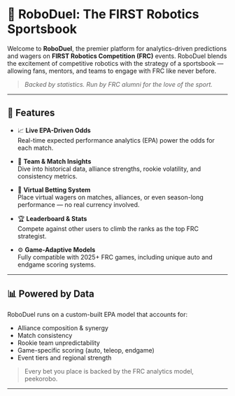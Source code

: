# 🤖 RoboDuel: The FIRST Robotics Sportsbook

Welcome to **RoboDuel**, the premier platform for analytics-driven predictions and wagers on **FIRST Robotics Competition (FRC)** events. RoboDuel blends the excitement of competitive robotics with the strategy of a sportsbook — allowing fans, mentors, and teams to engage with FRC like never before.

> _Backed by statistics. Run by FRC alumni for the love of the sport._

---

## 🚀 Features

- 📈 **Live EPA-Driven Odds**  
  Real-time expected performance analytics (EPA) power the odds for each match.

- 🧠 **Team & Match Insights**  
  Dive into historical data, alliance strengths, rookie volatility, and consistency metrics.

- 🎰 **Virtual Betting System**  
  Place virtual wagers on matches, alliances, or even season-long performance — no real currency involved.

- 🏆 **Leaderboard & Stats**  
  Compete against other users to climb the ranks as the top FRC strategist.

- ⚙️ **Game-Adaptive Models**  
  Fully compatible with 2025+ FRC games, including unique auto and endgame scoring systems.

---

## 📊 Powered by Data

RoboDuel runs on a custom-built EPA model that accounts for:

- Alliance composition & synergy  
- Match consistency  
- Rookie team unpredictability  
- Game-specific scoring (auto, teleop, endgame)  
- Event tiers and regional strength

> Every bet you place is backed by the FRC analytics model, peekorobo.

---
